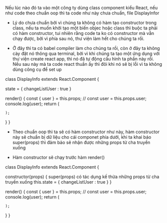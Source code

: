 Nếu lúc nào đó ta vào một công ty dùng class component kiểu React, nếu như code theo chuẩn oop thì ta code như này chưa chuẩn, file DisplayInfor

- Lý do chưa chuẩn bởi vì chúng ta không có hàm tạo constructor trong class, nếu ta muốn khởi tạo một biến objec hoặc class thì buộc ta phải có hàm constructor, tui nhiên rằng code ta ko có constructor mà vẫn chạy được, bởi vì phía sau nó, thư viện làm hết cho chúng ta rồi.

- Ở đây thì ta có babel compiler làm cho chúng ta rồi, còn ở đây ta không cày đặt nó thông qua terminal, bởi vì khi chúng ta tạo một ứng dụng với thư viện create react app, thì nó đã tự động cấu hình ta phần này rồi. Nếu sau này mà ta code react thuần ấy thì đôi khi nó sẽ bị lỗi vì ta không dùng công cụ để set up

class DisplayInfo extends React.Component {

state = {
changeListUser : true
}

render() {
const { user } = this.props;
// const user = this.props.user;
console.log(user);
return (

    );

}
}

- Theo chuẩn oop thì ta sẽ có hàm constructor như này, hàm constructor này sẽ chuẩn bị dữ liệu cho cái componet phía dưới, khi ta khai báo super(props) thì đảm bảo sẽ nhận được những props từ cha truyền xuống

- Hàm constructor sẽ chạy trước hàm render()

class DisplayInfo extends React.Component {

constructor(props) {
super(props) có tác dụng kế thừa những props từ cha truyền xuống
this.state = {
changeListUser : true
}
}

render() {
const { user } = this.props;
// const user = this.props.user;
console.log(user);
return (

    );

}
}
